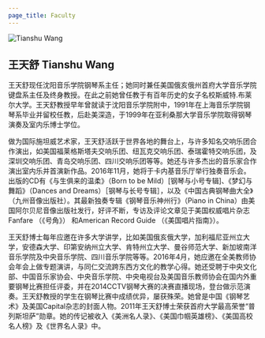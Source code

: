 ```yaml
---
page_title: Faculty
---
```


![Tianshu Wang](/img/tianshu-wang.jpg)

## 王天舒 Tianshu Wang

王天舒现任沈阳音乐学院钢琴系主任；她同时兼任美国俄亥俄州首府大学音乐学院键盘系主任及终身教授。在此之前她曾任教于有百年历史的女子名校斯威特.布莱尔大学。王天舒教授早年曾就读于沈阳音乐学院附中，1991年在上海音乐学院钢琴系毕业并留校任教，后赴美深造，于1999年在亚利桑那大学音乐学院取得钢琴演奏及室内乐博士学位。

做为国际施坦威艺术家，王天舒活跃于世界各地的舞台上，与许多知名交响乐团合作演出，如美国福莱格斯塔夫交响乐团、纽瓦克交响乐团、泰瑞霍特交响乐团，及深圳交响乐团、青岛交响乐团、四川交响乐团等等。她还与许多杰出的音乐家合作演出室内乐并首演新作品。2016年11月，她将于卡内基音乐厅举行独奏音乐会。出版的CD有《与生俱来的温柔》（Born to be Mild）[钢琴与小号专辑]、《梦幻与舞蹈》（Dances and Dreams）［钢琴与长号专辑］，以及《中国古典钢琴曲大全》（九州音像出版社）。其最新独奏专辑《钢琴音乐神州行》（Piano in China）由美国阿尔贝尼音像出版社发行，好评不断，专访及评论文章见于美国权威唱片杂志Fanfare （《号角》） 和American Record Guide （《美国唱片指南》）。

王天舒博士每年应邀在许多大学讲学，比如美国俄亥俄大学，加利福尼亚州立大学，安德森大学、印第安纳州立大学、肯特州立大学、曼谷师范大学、新加坡南洋音乐学院及中央音乐学院、四川音乐学院等等。2016年4月，她应邀在全美教师协会年会上做专题演讲，与同仁交流跨东西方文化的教学心得。她还受聘于中央文化部、中国音乐家协会、中央音乐学院、中央电视台及美国音乐教师协会在国内外重要钢琴比赛担任评委，并在2014CCTV钢琴大赛的决赛直播现场，登台做示范演奏。王天舒教授的学生在钢琴比赛中成绩优异，屡获殊荣。她曾是中国《钢琴艺术》及美国Capital杂志的封面人物。2011年王天舒博士荣获首府大学最高荣誉“普列斯坦萨”勋章。她的传记被收入《美洲名人录》、《美国巾帼英雄榜》、《美国高校名人榜》及《世界名人录》中。
